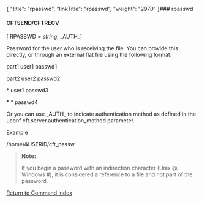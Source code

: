 {
    "title": "rpasswd",
    "linkTitle": "rpasswd",
    "weight": "2970"
}### rpasswd

#### CFTSEND/CFTRECV

\[ RPASSWD = *string*, \_AUTH\_\]

Password for the user who is receiving the file. You can provide this directly, or through an external flat file using the following format:

part1 user1 passwd1

part2 user2 passwd2

\* user1 passwd3

\* \* passwd4

Or you can use \_AUTH\_ to indicate authentication method as defined in the uconf <span class="code">cft.server.authentication\_method</span> parameter.

Example

<span class="code">/home/&USERID/cft\_passw</span>

> **Note:**
>
> If you begin a password with an indirection character (Unix @, Windows #), it is considered a reference to a file and not part of the password.

[Return to Command index](../../)
